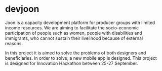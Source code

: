# devjoon

Joon is a capacity development platform for producer groups with limited income resources. We are aiming to facilitate the socio-economic participation of people such as women, people with disabilities and immigrants, who cannot sustain their livelihood because of external reasons.

In this project it is aimed to solve the problems of both designers and beneficiaries. In order to solve, a new mobile app is designed. This project is designed for Innovation Hackathon between 25-27 September.


